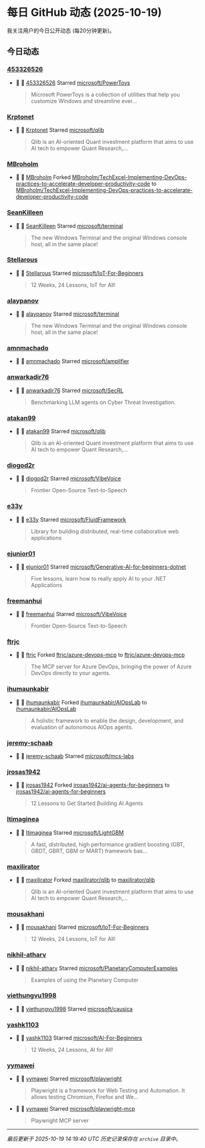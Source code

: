 # 每日 GitHub 动态 (2025-10-19)

我关注用户的今日公开动态 (每20分钟更新)。

## 今日动态

### [453326526](https://github.com/453326526)
- 🌟 👤 [453326526](https://github.com/453326526) Starred [microsoft/PowerToys](https://github.com/microsoft/PowerToys)
  > Microsoft PowerToys is a collection of utilities that help you customize Windows and streamline ever...

### [Krptonet](https://github.com/Krptonet)
- 🌟 👤 [Krptonet](https://github.com/Krptonet) Starred [microsoft/qlib](https://github.com/microsoft/qlib)
  > Qlib is an AI-oriented Quant investment platform that aims to use AI tech to empower Quant Research,...

### [MBroholm](https://github.com/MBroholm)
- 🍴 👤 [MBroholm](https://github.com/MBroholm) Forked [MBroholm/TechExcel-Implementing-DevOps-practices-to-accelerate-developer-productivity-code](https://github.com/MBroholm/TechExcel-Implementing-DevOps-practices-to-accelerate-developer-productivity-code) to [MBroholm/TechExcel-Implementing-DevOps-practices-to-accelerate-developer-productivity-code](https://github.com/MBroholm/TechExcel-Implementing-DevOps-practices-to-accelerate-developer-productivity-code)

### [SeanKilleen](https://github.com/SeanKilleen)
- 🌟 👤 [SeanKilleen](https://github.com/SeanKilleen) Starred [microsoft/terminal](https://github.com/microsoft/terminal)
  > The new Windows Terminal and the original Windows console host, all in the same place!

### [Stellarous](https://github.com/Stellarous)
- 🌟 👤 [Stellarous](https://github.com/Stellarous) Starred [microsoft/IoT-For-Beginners](https://github.com/microsoft/IoT-For-Beginners)
  > 12 Weeks, 24 Lessons, IoT for All!

### [alaypanov](https://github.com/alaypanov)
- 🌟 👤 [alaypanov](https://github.com/alaypanov) Starred [microsoft/terminal](https://github.com/microsoft/terminal)
  > The new Windows Terminal and the original Windows console host, all in the same place!

### [amnmachado](https://github.com/amnmachado)
- 🌟 👤 [amnmachado](https://github.com/amnmachado) Starred [microsoft/amplifier](https://github.com/microsoft/amplifier)

### [anwarkadir76](https://github.com/anwarkadir76)
- 🌟 👤 [anwarkadir76](https://github.com/anwarkadir76) Starred [microsoft/SecRL](https://github.com/microsoft/SecRL)
  > Benchmarking LLM agents on Cyber Threat Investigation.

### [atakan99](https://github.com/atakan99)
- 🌟 👤 [atakan99](https://github.com/atakan99) Starred [microsoft/qlib](https://github.com/microsoft/qlib)
  > Qlib is an AI-oriented Quant investment platform that aims to use AI tech to empower Quant Research,...

### [diogod2r](https://github.com/diogod2r)
- 🌟 👤 [diogod2r](https://github.com/diogod2r) Starred [microsoft/VibeVoice](https://github.com/microsoft/VibeVoice)
  > Frontier Open-Source Text-to-Speech

### [e33y](https://github.com/e33y)
- 🌟 👤 [e33y](https://github.com/e33y) Starred [microsoft/FluidFramework](https://github.com/microsoft/FluidFramework)
  > Library for building distributed, real-time collaborative web  applications

### [ejunior01](https://github.com/ejunior01)
- 🌟 👤 [ejunior01](https://github.com/ejunior01) Starred [microsoft/Generative-AI-for-beginners-dotnet](https://github.com/microsoft/Generative-AI-for-beginners-dotnet)
  > Five lessons, learn how to really apply AI to your .NET Applications

### [freemanhui](https://github.com/freemanhui)
- 🌟 👤 [freemanhui](https://github.com/freemanhui) Starred [microsoft/VibeVoice](https://github.com/microsoft/VibeVoice)
  > Frontier Open-Source Text-to-Speech

### [ftrjc](https://github.com/ftrjc)
- 🍴 👤 [ftrjc](https://github.com/ftrjc) Forked [ftrjc/azure-devops-mcp](https://github.com/ftrjc/azure-devops-mcp) to [ftrjc/azure-devops-mcp](https://github.com/ftrjc/azure-devops-mcp)
  > The MCP server for Azure DevOps, bringing the power of Azure DevOps directly to your agents.

### [ihumaunkabir](https://github.com/ihumaunkabir)
- 🍴 👤 [ihumaunkabir](https://github.com/ihumaunkabir) Forked [ihumaunkabir/AIOpsLab](https://github.com/ihumaunkabir/AIOpsLab) to [ihumaunkabir/AIOpsLab](https://github.com/ihumaunkabir/AIOpsLab)
  > A holistic framework to enable the design, development, and evaluation of autonomous AIOps agents.

### [jeremy-schaab](https://github.com/jeremy-schaab)
- 🌟 👤 [jeremy-schaab](https://github.com/jeremy-schaab) Starred [microsoft/mcs-labs](https://github.com/microsoft/mcs-labs)

### [jrosas1942](https://github.com/jrosas1942)
- 🍴 👤 [jrosas1942](https://github.com/jrosas1942) Forked [jrosas1942/ai-agents-for-beginners](https://github.com/jrosas1942/ai-agents-for-beginners) to [jrosas1942/ai-agents-for-beginners](https://github.com/jrosas1942/ai-agents-for-beginners)
  > 12 Lessons to Get Started Building AI Agents

### [ltimaginea](https://github.com/ltimaginea)
- 🌟 👤 [ltimaginea](https://github.com/ltimaginea) Starred [microsoft/LightGBM](https://github.com/microsoft/LightGBM)
  > A fast, distributed, high performance gradient boosting (GBT, GBDT, GBRT, GBM or MART) framework bas...

### [maxilirator](https://github.com/maxilirator)
- 🍴 👤 [maxilirator](https://github.com/maxilirator) Forked [maxilirator/qlib](https://github.com/maxilirator/qlib) to [maxilirator/qlib](https://github.com/maxilirator/qlib)
  > Qlib is an AI-oriented Quant investment platform that aims to use AI tech to empower Quant Research,...

### [mousakhani](https://github.com/mousakhani)
- 🌟 👤 [mousakhani](https://github.com/mousakhani) Starred [microsoft/IoT-For-Beginners](https://github.com/microsoft/IoT-For-Beginners)
  > 12 Weeks, 24 Lessons, IoT for All!

### [nikhil-atharv](https://github.com/nikhil-atharv)
- 🌟 👤 [nikhil-atharv](https://github.com/nikhil-atharv) Starred [microsoft/PlanetaryComputerExamples](https://github.com/microsoft/PlanetaryComputerExamples)
  > Examples of using the Planetary Computer

### [viethungvu1998](https://github.com/viethungvu1998)
- 🌟 👤 [viethungvu1998](https://github.com/viethungvu1998) Starred [microsoft/causica](https://github.com/microsoft/causica)

### [yashk1103](https://github.com/yashk1103)
- 🌟 👤 [yashk1103](https://github.com/yashk1103) Starred [microsoft/AI-For-Beginners](https://github.com/microsoft/AI-For-Beginners)
  > 12 Weeks, 24 Lessons, AI for All!

### [yymawei](https://github.com/yymawei)
- 🌟 👤 [yymawei](https://github.com/yymawei) Starred [microsoft/playwright](https://github.com/microsoft/playwright)
  > Playwright is a framework for Web Testing and Automation. It allows testing Chromium, Firefox and We...
- 🌟 👤 [yymawei](https://github.com/yymawei) Starred [microsoft/playwright-mcp](https://github.com/microsoft/playwright-mcp)
  > Playwright MCP server


---
*最后更新于 2025-10-19 14:19:40 UTC*
*历史记录保存在 `archive` 目录中。*
